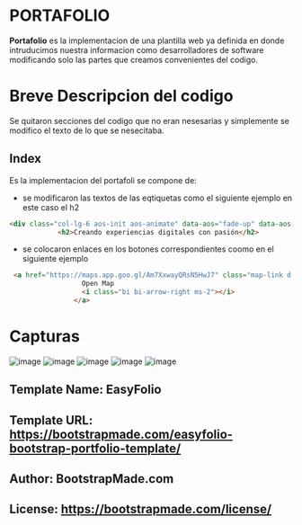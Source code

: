 # PORTAFOLIO
**Portafolio** es la implementacion de una plantilla web ya definida en donde intruducimos nuestra informacion como desarrolladores de software modificando solo las partes que creamos convenientes del codigo.

# Breve Descripcion del codigo
Se quitaron secciones del codigo que no eran nesesarias y simplemente se modifico el texto de lo que se nesecitaba.

## Index 
Es la implementacion del portafoli se compone de:

* se modificaron las textos de las eqtiquetas como el siguiente ejemplo en este caso el h2
```html
<div class="col-lg-6 aos-init aos-animate" data-aos="fade-up" data-aos-delay="200">
            <h2>Creando experiencias digitales con pasión</h2>
```

* se colocaron enlaces en los botones correspondientes coomo en el siguiente ejemplo
```html
 <a href="https://maps.app.goo.gl/Am7XxwayQRsN5HwJ7" class="map-link d-inline-flex align-items-center">
                  Open Map
                  <i class="bi bi-arrow-right ms-2"></i>
                </a>
```

# Capturas
![image](https://github.com/user-attachments/assets/0fc3dc6e-ce6d-4035-a32b-924b7b86f9b1)
![image](https://github.com/user-attachments/assets/aab11748-7500-42f7-aa83-c02ad24c6dfd)
![image](https://github.com/user-attachments/assets/63c46b83-2b92-45d7-af8f-7f01d9486282)
![image](https://github.com/user-attachments/assets/d9279b4c-99ac-4127-bf5f-f4114a8c16f1)
![image](https://github.com/user-attachments/assets/9f0056a0-0f77-4b6a-9379-a6a920b65b3d)


## Template Name: EasyFolio
## Template URL: https://bootstrapmade.com/easyfolio-bootstrap-portfolio-template/
## Author: BootstrapMade.com
## License: https://bootstrapmade.com/license/






